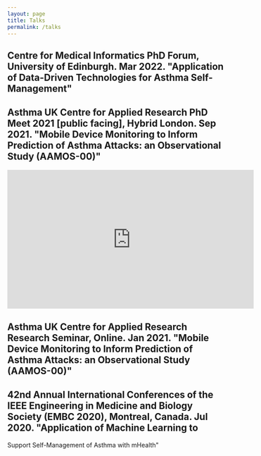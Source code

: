 ```yaml
---
layout: page
title: Talks
permalink: /talks
---
```


## Centre for Medical Informatics PhD Forum, University of Edinburgh. Mar 2022. "Application of Data-Driven Technologies for Asthma Self-Management"

## Asthma UK Centre for Applied Research PhD Meet 2021 [public facing], Hybrid London. Sep 2021. "Mobile Device Monitoring to Inform Prediction of Asthma Attacks: an Observational Study (AAMOS-00)"

<iframe width="560" height="315" src="https://www.youtube.com/embed/1_PlZx44H7A" title="YouTube video player" frameborder="0" allow="accelerometer; autoplay; clipboard-write; encrypted-media; gyroscope; picture-in-picture" allowfullscreen></iframe>

## Asthma UK Centre for Applied Research Research Seminar, Online. Jan 2021. "Mobile Device Monitoring to Inform Prediction of Asthma Attacks: an Observational Study (AAMOS-00)"

## 42nd Annual International Conferences of the IEEE Engineering in Medicine and Biology Society (EMBC 2020), Montreal, Canada. Jul 2020. "Application of Machine Learning to
Support Self-Management of Asthma with mHealth"